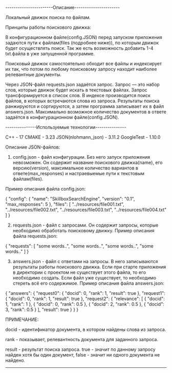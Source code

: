 
-----------------------Описание----------------------

Локальный движок поиска по файлам.

Принципы работы поискового движка:

В конфигурационном файле(config.JSON) перед запуском приложения задаются пути к файлам(files (подробнее ниже)), по которым
движок будет осуществлять поиск.
Так же есть возможность добавить 1-4 txt.файла в уже запущенной программе.

Поисковый движок самостоятельно обходит все файлы и индексирует их так, что потом по любому поисковому запросу находит наиболее
релевантные документы.

Через JSON-файл requests.json задаётся запрос. Запрос — это набор слов, которые движок будет искать в текстовых файлах.
Запрос трансформируется в список слов.
В индексе производится поиск файлов, в которых встречаются слова из запроса.
Результаты поиска ранжируются и сортируются, а затем программа записывает их в файл answers.json. Максимально возможное количество
документов в ответе задаётся в конфигурационном файле(config.JSON).

---------------Используемые технологии---------------

C++ - 17
CMAKE - 3.23
JSON(nlohmann_json) - 3.11.2
GoogleTest - 1.10.0

Описание JSON-файлов:

1. config.json - файл конфигурации. Без него запуск приложения невозможен. Он содержит название поискового движка(name),
его версию(version), максимальное количество вариантов в ответе(max_responses) и настраевыемые пути к текстовым
файлам(files).

Пример описания файла config.json:

{
  "config":
  {
    "name": "SkillboxSearchEngine",
    "version": "0.1",
    "max_responses": 5
  },
  "files":
  [
    "../resources/file001.txt",
    "../resources/file002.txt",
    "../resources/file003.txt",
    "../resources/file004.txt"
  ]
}

2. requests.json - файл с запросами. Он содержит запросы, которые необходимо обработать поисковому движку. Пример описания файла
requests.json:

{
  "requests":
  [
    "some words..",
    "some words..",
    "some words..",
    "some words.."
  ]
}

3. answers.json - файл с ответами на запросы. В него записываются результаты работы поискового движка. Если при старте приложения
в директории с проектом не существует этого файла, то его необходимо создать. Если файл уже существует, то необходимо стереть всё
его содержимое. Пример описания файла answers.json:

{
    "answers": {
        "request0": {
            "docid": 0,
            "rank": 1,
            "result": true
        },
        "request1": {
            "docid": 0,
            "rank": 1,
            "result": true
        },
        "request2": {
            "relevance": [
                {
                    "docid": 1,
                    "rank": 1
                },
                {
                    "docid": 0,
                    "rank": 0.5
                },
                {
                    "docid": 2,
                    "rank": 0.5
                },
                {
                    "docid": 3,
                    "rank": 0.5
                }
            ],
            "result": true
        }
    }
}

ПРИМЕЧАНИЕ:

docid - идентификатор документа, в котором найдены слова из запроса.

rank - показывает, релевантность документа для заданного запроса.

result - результат поиска запроса. true - значит по данному запросу найден хотя бы один документ, false - значит ни одного
документа не найдено.


--------------------------------------------------------